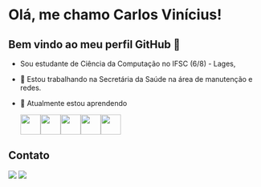 # Olá, me chamo Carlos Vinícius! 
## Bem vindo ao meu perfil GitHub 👋

-  Sou estudante de Ciência da Computação no IFSC (6/8) - Lages,
- 🔭 Estou trabalhando na Secretária da Saúde na área de manutenção e redes.
- 🌱 Atualmente estou aprendendo
  
  <img src="https://cdn.jsdelivr.net/gh/devicons/devicon@latest/icons/java/java-original.svg" width="40" height="40"/><img src="https://cdn.jsdelivr.net/gh/devicons/devicon@latest/icons/javascript/javascript-original.svg" width="40" height="40"/><img src="https://cdn.jsdelivr.net/gh/devicons/devicon@latest/icons/css3/css3-original.svg" width="40" height="40"/><img src="https://cdn.jsdelivr.net/gh/devicons/devicon@latest/icons/html5/html5-original.svg" width="40" height="40"/><img src="https://cdn.jsdelivr.net/gh/devicons/devicon@latest/icons/python/python-original.svg" width="40" height="40"/>

## Contato
<div>
<a href="https://www.instagram.com/carlos_vinicius0901/" target="_blank"><img loading="lazy" src="https://img.shields.io/badge/-Instagram-%23E4405F?style=for-the-badge&logo=instagram&logoColor=white" target="_blank"></a> <a href="https://www.linkedin.com/in/carlos-vinicius-a292a4241/" target="_blank"><img loading="lazy" src="https://img.shields.io/badge/-LinkedIn-%230077B5?style=for-the-badge&logo=linkedin&logoColor=white" target="_blank"></a>
<div>

